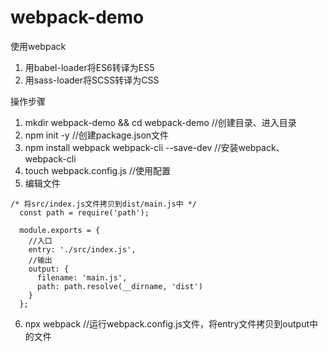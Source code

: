 # webpack-demo

使用webpack
1. 用babel-loader将ES6转译为ES5
2. 用sass-loader将SCSS转译为CSS


操作步骤
1. mkdir webpack-demo && cd webpack-demo //创建目录、进入目录
2. npm init -y  //创建package.json文件
3. npm install webpack webpack-cli --save-dev  //安装webpack、webpack-cli
4. touch webpack.config.js //使用配置
5. 编辑文件
```
/* 将src/index.js文件拷贝到dist/main.js中 */
  const path = require('path');

  module.exports = {
    //入口
    entry: './src/index.js',
    //输出
    output: {
      filename: 'main.js',
      path: path.resolve(__dirname, 'dist')
    }
  };
```
6. npx webpack //运行webpack.config.js文件，将entry文件拷贝到output中的文件


